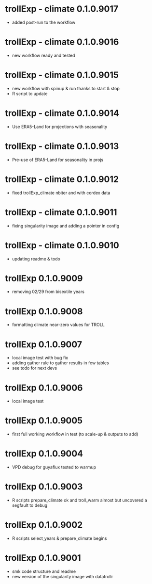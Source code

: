 # trollExp - climate 0.1.0.9017

-   added post-run to the workflow

# trollExp - climate 0.1.0.9016

-   new workflow ready and tested

# trollExp - climate 0.1.0.9015

-   new workflow with spinup & run thanks to start & stop
-   R script to update

# trollExp - climate 0.1.0.9014

-   Use ERA5-Land for projections with seasonality

# trollExp - climate 0.1.0.9013

-   Pre-use of ERA5-Land for seasonality in projs

# trollExp - climate 0.1.0.9012

-   fixed trollExp_climate nbiter and with cordex data

# trollExp - climate 0.1.0.9011

-   fixing singularity image and adding a pointer in config

# trollExp - climate 0.1.0.9010

-   updating readme & todo

# trollExp 0.1.0.9009

-   removing 02/29 from bisextile years

# trollExp 0.1.0.9008

-   formatting climate near-zero values for TROLL

# trollExp 0.1.0.9007

-   local image test with bug fix
-   adding gather rule to gather results in few tables
-   see todo for next devs

# trollExp 0.1.0.9006

-   local image test

# trollExp 0.1.0.9005

-   first full working workflow in test (to scale-up & outputs to add)

# trollExp 0.1.0.9004

-   VPD debug for guyaflux tested to warmup

# trollExp 0.1.0.9003

-   R scripts prepare_climate ok and troll_warm almost but uncovered a segfault to debug

# trollExp 0.1.0.9002

-   R scripts select_years & prepare_climate begins

# trollExp 0.1.0.9001

-   smk code structure and readme
-   new version of the singularity image with datatrollr
